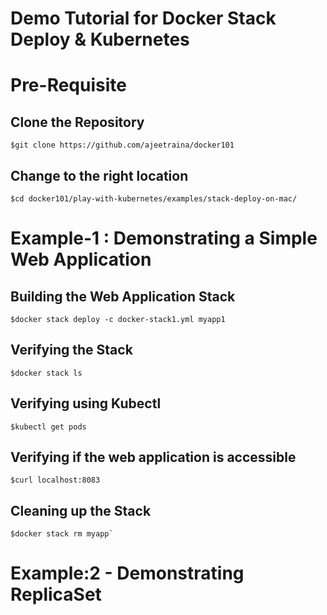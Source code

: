 # Demo Tutorial for Docker Stack Deploy & Kubernetes

# Pre-Requisite

## Clone the Repository

```
$git clone https://github.com/ajeetraina/docker101

```

## Change to the right location

```
$cd docker101/play-with-kubernetes/examples/stack-deploy-on-mac/

```

# Example-1 : Demonstrating a Simple Web Application


## Building the Web Application Stack

```
$docker stack deploy -c docker-stack1.yml myapp1

```

## Verifying the Stack

```
$docker stack ls
```

## Verifying using Kubectl

```
$kubectl get pods
```

## Verifying if the web application is accessible

```
$curl localhost:8083
```

## Cleaning up the Stack

```
$docker stack rm myapp`
```

# Example:2 - Demonstrating ReplicaSet

